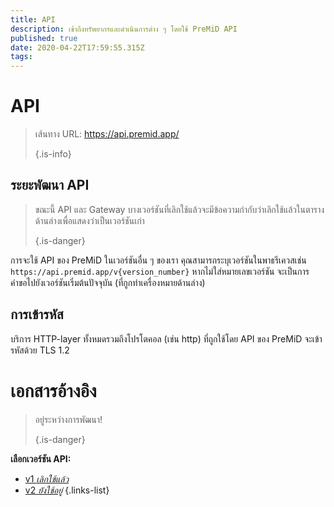 ```yaml
---
title: API
description: เข้าถึงทรัพยากรและดำเนินการต่าง ๆ โดยใช้ PreMiD API
published: true
date: 2020-04-22T17:59:55.315Z
tags:
---
```


# API

> เส้นทาง URL: https://api.premid.app/ 
> 
> {.is-info}

## ระยะพัฒนา API
> ขณะนี้ API และ Gateway บางเวอร์ชันที่เลิกใช้แล้วจะมีข้อความกำกับว่าเลิกใช้แล้วในตารางด้านล่างเพื่อแสดงว่าเป็นเวอร์ชันเก่า 
> 
> {.is-danger}

การจะใช้ API ของ PreMiD ในเวอร์ชันอื่น ๆ ของเรา คุณสามารถระบุเวอร์ชันในพาธรีเควสเช่น `https://api.premid.app/v{version_number}` หากไม่ใส่หมายเลขเวอร์ชัน จะเป็นการคำขอไปยังเวอร์ชันเริ่มต้นปัจจุบัน (ที่กูกทำเครื่องหมายด้านล่าง)

## การเข้ารหัส

บริการ HTTP-layer ทั้งหมดรวมถึงโปรโตคอล (เช่น http) ที่ถูกใช้โดย API ของ PreMiD จะเข้ารหัสด้วย TLS 1.2

# เอกสารอ้างอิง
> อยู่ระหว่างการพัฒนา! 
> 
> {.is-danger}

**เลือกเวอร์ชัน API:**
- [v1 *เลิกใช้แล้ว*](/dev/api/v1)
- [v2 *ยังใช้อยู่*](/dev/api/v2)
{.links-list}